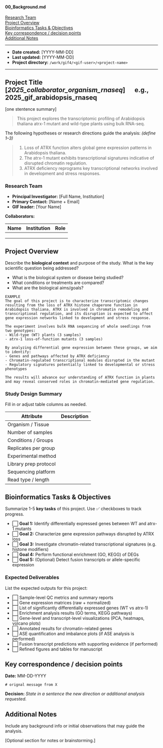 #### 00_Background.md

[Research Team](#research-team)  
[Project Overview](#project-overview)  
[Bioinformatics Tasks & Objectives](#bioinformatics-tasks--objectives)  
[Key correspondence / decision points](#key-correspondence--decision-points)  
[Additional Notes](#additional-notes)  

---

- **Date created:** [YYYY-MM-DD]
- **Last updated:** [YYYY-MM-DD]
- **Project directory:** `/work/gif4/<gif-user>/<project-name>`

---

## Project Title  &emsp; [*2025_collaborator_organism_rnaseq*] &emsp; e.g., 2025_gif_arabidopsis_rnaseq 

[one stentence summary]
> This project explores the transcriptomic profiling of Arabidopsis thaliana atrx-1 mutant and wild-type plants using bulk RNA-seq.

The following hypotheses or research directions guide the analysis: *(define 1–3)*

> 1) Loss of ATRX function alters global gene expression patterns in Arabidopsis thaliana.  
> 2) The atrx-1 mutant exhibits transcriptional signatures indicative of disrupted chromatin regulation.  
> 3) ATRX deficiency reprograms key transcriptional networks involved in development and stress responses.

### Research Team

- **Principal Investigator:** [Full Name, Institution]
- **Primary Contact:** [Name + Email]
- **GIF leader:** [Your Name]


**Collaborators:**  

| Name |Institution | Role | 
|------|------------|------|
|      |            |      |
|      |            |      |
|      |            |      |


## Project Overview

Describe the **biological context** and purpose of the study. What is the key scientific question being addressed?

- What is the biological system or disease being studied?
- What conditions or treatments are compared?
- What are the biological aims/goals?

```text
EXAMPLE  
The goal of this project is to characterize transcriptomic changes resulting from the loss of ATRX histone chaperone function in Arabidopsis thaliana. ATRX is involved in chromatin remodeling and transcriptional regulation, and its disruption is expected to affect gene expression networks linked to development and stress response.

The experiment involves bulk RNA sequencing of whole seedlings from two genotypes:
- Wild-type (WT) plants (3 samples)
- atrx-1 loss-of-function mutants (3 samples)

By analyzing differential gene expression between these groups, we aim to identify:
- Genes and pathways affected by ATRX deficiency
- Chromatin-regulated transcriptional modules disrupted in the mutant
- Regulatory signatures potentially linked to developmental or stress phenotypes

The results will advance our understanding of ATRX function in plants and may reveal conserved roles in chromatin-mediated gene regulation.
```


### Study Design Summary

Fill in or adjust table columns as needed.

| Attribute              | Description |
|------------------------|-------------|
| Organism / Tissue      |             |
| Number of samples      |             |
| Conditions / Groups    |             |
| Replicates per group   |             |
| Experimental method    |             |
| Library prep protocol  |             |
| Sequencing platform    |             |
| Read type / length     |             |


## Bioinformatics Tasks & Objectives

Summarize 1-5 **key tasks** of this project. Use ✅ checkboxes to track progress.

- ⬜ **Goal 1:** Identify differentially expressed genes between WT and atrx-1 mutants  
- ⬜ **Goal 2:** Characterize gene expression pathways disrupted by ATRX loss  
- ⬜ **Goal 3:** Investigate chromatin-related transcriptional signatures (e.g. histone modifiers)  
- ⬜ **Goal 4:** Perform functional enrichment (GO, KEGG) of DEGs  
- ⬜ **Goal 5:** (Optional) Detect fusion transcripts or allele-specific expression


### Expected Deliverables

List the expected outputs for this project:

- ⬜ Sample-level QC metrics and summary reports
- ⬜ Gene expression matrices (raw + normalized)
- ⬜ List of significantly differentially expressed genes (WT vs atrx-1)
- ⬜ Enrichment analysis results (GO terms, KEGG pathways)
- ⬜ Gene-level and transcript-level visualizations (PCA, heatmaps, volcano plots)
- ⬜ Annotated results for chromatin-related genes
- ⬜ ASE quantification and imbalance plots (if ASE analysis is performed)
- ⬜ Fusion transcript predictions with supporting evidence (if performed)
- ⬜ Refined figures and tables for manuscript


## Key correspondence / decision points

**Date:** MM-DD-YYYY

```text
# orignal message from X

```
**Decision:** *State in a sentence the new direction or additional analysis requested.*


## Additional Notes

Include any background info or initial observations that may guide the analysis.

[Optional section for notes or brainstorming.]

